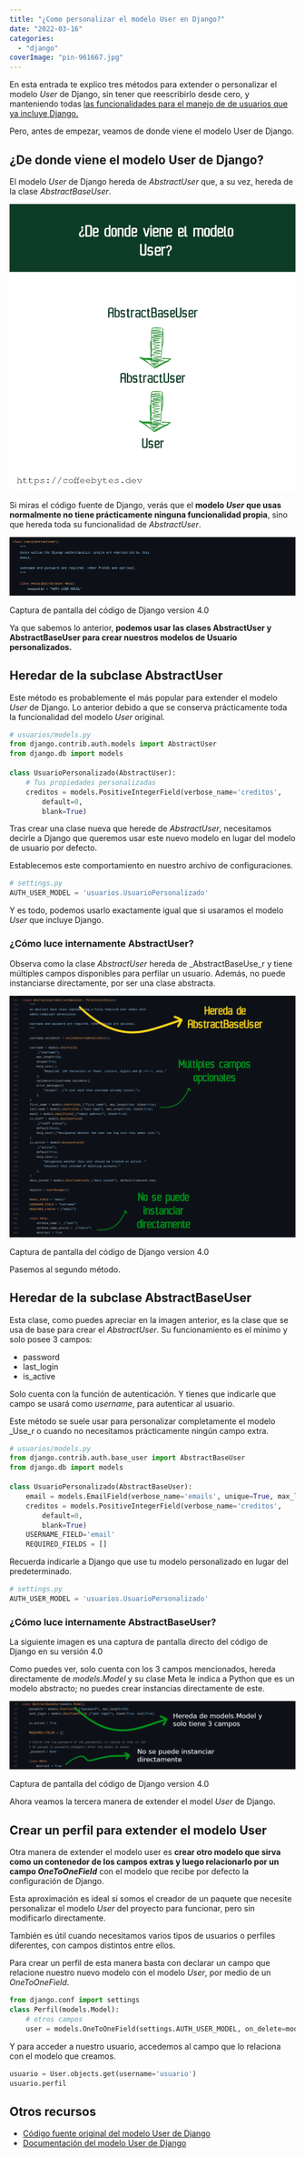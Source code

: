```yaml
---
title: "¿Como personalizar el modelo User en Django?"
date: "2022-03-16"
categories: 
  - "django"
coverImage: "pin-961667.jpg"
---
```


En esta entrada te explico tres métodos para extender o personalizar el modelo _User_ de Django, sin tener que reescribirlo desde cero, y manteniendo todas [las funcionalidades para el manejo de de usuarios que ya incluye Django.](https://coffeebytes.dev/por-que-deberias-usar-django-framework/)

Pero, antes de empezar, veamos de donde viene el modelo User de Django.

## ¿De donde viene el modelo User de Django?

El modelo _User_ de Django hereda de _AbstractUser_ que, a su vez, hereda de la clase _AbstractBaseUser_.

![Esquema de las clases padre del modelo User de Django. AbstractBaseUser, AbstractUser y User](images/DeDondeVieneAbstractUser.png)

Si miras el código fuente de Django, verás que el **modelo _User_ que usas normalmente no tiene prácticamente ninguna funcionalidad propia**, sino que hereda toda su funcionalidad de _AbstractUser_.

![](images/UserDjango.png)

Captura de pantalla del código de Django version 4.0

Ya que sabemos lo anterior, **podemos usar las clases AbstractUser y AbstractBaseUser para crear nuestros modelos de Usuario personalizados.**

## Heredar de la subclase AbstractUser

Este método es probablemente el más popular para extender el modelo _User_ de Django. Lo anterior debido a que se conserva prácticamente toda la funcionalidad del modelo _User_ original.

```python
# usuarios/models.py
from django.contrib.auth.models import AbstractUser
from django.db import models

class UsuarioPersonalizado(AbstractUser):
    # Tus propiedades personalizadas
    creditos = models.PositiveIntegerField(verbose_name='creditos',
        default=0, 
        blank=True)
```

Tras crear una clase nueva que herede de _AbstractUser_, necesitamos decirle a Django que queremos usar este nuevo modelo en lugar del modelo de usuario por defecto.

Establecemos este comportamiento en nuestro archivo de configuraciones.

```python
# settings.py
AUTH_USER_MODEL = 'usuarios.UsuarioPersonalizado'
```

Y es todo, podemos usarlo exactamente igual que si usaramos el modelo _User_ que incluye Django.

### ¿Cómo luce internamente AbstractUser?

Observa como la clase _AbstractUser_ hereda de _AbstractBaseUse_r y tiene múltiples campos disponibles para perfilar un usuario. Además, no puede instanciarse directamente, por ser una clase abstracta.

![Código fuente de la clase AbstractUser  de Django](images/AbstractUserDjango-1.png)

Captura de pantalla del código de Django version 4.0

Pasemos al segundo método.

## Heredar de la subclase AbstractBaseUser

Esta clase, como puedes apreciar en la imagen anterior, es la clase que se usa de base para crear el _AbstractUser_. Su funcionamiento es el mínimo y solo posee 3 campos:

- password
- last\_login
- is\_active

Solo cuenta con la función de autenticación. Y tienes que indicarle que campo se usará como _username_, para autenticar al usuario.

Este método se suele usar para personalizar completamente el modelo _Use_r o cuando no necesitamos prácticamente ningún campo extra.

```python
# usuarios/models.py
from django.contrib.auth.base_user import AbstractBaseUser
from django.db import models

class UsuarioPersonalizado(AbstractBaseUser):
    email = models.EmailField(verbose_name='emails', unique=True, max_length=255)
    creditos = models.PositiveIntegerField(verbose_name='creditos',
        default=0, 
        blank=True)
    USERNAME_FIELD='email'
    REQUIRED_FIELDS = []
```

Recuerda indicarle a Django que use tu modelo personalizado en lugar del predeterminado.

```python
# settings.py
AUTH_USER_MODEL = 'usuarios.UsuarioPersonalizado'
```

### ¿Cómo luce internamente AbstractBaseUser?

La siguiente imagen es una captura de pantalla directo del código de Django en su versión 4.0

Como puedes ver, solo cuenta con los 3 campos mencionados, hereda directamente de _models.Model_ y su clase Meta le indica a Python que es un modelo abstracto; no puedes crear instancias directamente de este.

![Código fuente de la clase AbstractBaseUser de Django](images/AbstractBaseUserDjango-1.png)

Captura de pantalla del código de Django version 4.0

Ahora veamos la tercera manera de extender el model _User_ de Django.

## Crear un perfil para extender el modelo User

Otra manera de extender el modelo user es **crear otro modelo que sirva como un contenedor de los campos extras y luego relacionarlo por un campo _OneToOneField_** con el modelo que recibe por defecto la configuración de Django.

Esta aproximación es ideal si somos el creador de un paquete que necesite personalizar el modelo _User_ del proyecto para funcionar, pero sin modificarlo directamente.

También es útil cuando necesitamos varios tipos de usuarios o perfiles diferentes, con campos distintos entre ellos.

Para crear un perfil de esta manera basta con declarar un campo que relacione nuestro nuevo modelo con el modelo _User_, por medio de un _OneToOneField_.

```python
from django.conf import settings
class Perfil(models.Model):
    # otros campos
    user = models.OneToOneField(settings.AUTH_USER_MODEL, on_delete=models.CASCADE)
```

Y para acceder a nuestro usuario, accedemos al campo que lo relaciona con el modelo que creamos.

```python
usuario = User.objects.get(username='usuario')
usuario.perfil
```

## Otros recursos

- [Código fuente original del modelo User de Django](https://github.com/django/django/tree/main/django/contrib/auth)
- [Documentación del modelo User de Django](https://docs.djangoproject.com/en/4.0/topics/auth/customizing/)
